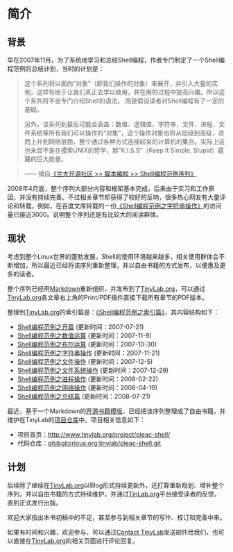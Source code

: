 # 简介

## 背景

早在2007年11月，为了系统地学习和总结Shell编程，作者专门制定了一个Shell编程范例的总结计划，当时的计划是：

> 这个系列将以面向“对象”（即我们操作的对象）来展开，并引入大量的实例，这样有助于让我们真正去学以致用，并在用的过程中提高兴趣。所以这个系列将不会专门介绍Shell的语法， 而是假设读者对Shell编程有了一定的基础。
>
> 另外，该系列到最后可能会涵盖：数值、逻辑值、字符串、文件、进程、文件系统等所有我们可以操作的“对象”，这个操作对象也将从低级到高级，进而上升到网络层面，整个通过各种方式连接起来的计算机的集合。实际上这也未尝不是在摸索UNIX的哲学，那"K.I.S.S"（Keep It Simple, Stupid）蕴藏的巨大能量。

> —— 摘自[《兰大开源社区 >> 脚本编程 >> Shell编程范例序列》](http://oss.lzu.edu.cn/old/modules/newbb/viewtopic.php?topic_id=1203&forum=26&post_id=4714#forumpost4714)

2008年4月底，整个序列大部分内容和框架基本完成，后来由于实习和工作原因，并没有持续完善。不过相关章节却获得了较好的反响，很多热心网友有大量评论和转载，例如，在百度文库转载的一份[《Shell编程范例之字符串操作》](http://wenku.baidu.com/link?url=WChC-PdR7rqPiwkuo70l2zGo3YVCFrG2cRRwMXsRh4niknUlAWd2eI-AMAiP2GbxhL-BFfV_CL65zUXjEXKYf0zVhF2AHZych7X1_b4pg47)的访问量已接近3000。说明整个序列还是有比较大的阅读群体。

## 现状

考虑到整个Linux世界的蓬勃发展，Shell的使用环境越来越多，相关使用群体会不断增加，所以最近已经将该序列重新整理，并以自由书籍的方式发布，以便惠及更多的读者。

整个序列已经用[Markdown](http://www.tinylab.org/start-posting-with-markdown/)重新组织，并发布到了[TinyLab.org](http://tinylab.org)，可以通过[TinyLab.org](http://tinylab.org)各文章右上角的Print/PDF插件直接下载所有章节的PDF版本。

整理到[TinyLab.org](http://tinylab.org)的索引篇是：[《Shell编程范例之索引篇》](http://www.tinylab.org/shell-programming-paradigm-series-index-review/)，其内容结构如下：

- [Shell编程范例之开篇](http://www.tinylab.org/shell-programming-paradigm-begins-with/) (更新时间：2007-07-21)
- [Shell编程范例之数值运算](http://www.tinylab.org/shell-numeric-calculation/) (更新时间：2007-11-9)
- [Shell编程范例之布尔运算](http://www.tinylab.org/shell-programming-paradigm-of-boolean-operations/) (更新时间：2007-10-30)
- [Shell编程范例之字符串操作](http://www.tinylab.org/shell-programming-paradigm-of-string-manipulation/) (更新时间：2007-11-21)
- [Shell编程范例之文件操作](http://www.tinylab.org/shell-programming-paradigms-of-file-operations/) (更新时间：2007-12-5)
- [Shell编程范例之文件系统操作](http://www.tinylab.org/shell-programming-paradigm-in-file-system-operations/) (更新时间：2007-12-29)
- [Shell编程范例之进程操作](http://www.tinylab.org/shell-programming-paradigm-of-process-operations/) (更新时间：2008-02-22)
- [Shell编程范例之网络操作](http://www.tinylab.org/shell-programming-paradigm-of-network-operations/) (更新时间：2008-04-19)
- [Shell编程范例之总结篇](http://www.tinylab.org/summary-of-shell-programming-paradigm-article/) (更新时间：2008-07-21)<br>

最近，基于一个Markdown的[开源书籍模版](http://github.com/larrycai/kaiyuanbook)，已经把该序列整理成了自由书籍，并维护在TinyLab的[项目仓库](https://gitorious.org/tinylab/pleac-shell)中。项目相关信息如下：

- 项目首页：<http://www.tinylab.org/project/pleac-shell/>
- 代码仓库：[git@gitorious.org:tinylab/pleac-shell.git](https://gitorious.org/tinylab/pleac-shell)

## 计划

后续除了继续在[TinyLab.org](http://tinylab.org)以Blog形式持续更新外，还打算重新规划、增补整个序列，并以自由书籍的方式持续维护，并通过[TinLab.org](http://tinylab.org)平台接受读者的反馈，直到正式发行出版。

欢迎大家指出本书初稿中的不足，甚至参与到相关章节的写作、校订和完善中来。

如果有时间和兴趣，欢迎参与，可以通过[Contact TinyLab](http://www.tinylab.org/contact/)发送邮件给我们，也可以直接在[TinyLab.org](http://tinylab.org)的相关页面进行评论回复。
